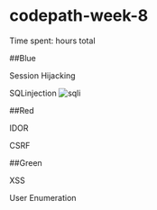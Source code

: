 # codepath-week-8

Time spent: hours total


##Blue

Session Hijacking


SQLinjection
![sqli](https://user-images.githubusercontent.com/40126473/47613443-d979f280-da65-11e8-936d-c5921813d25b.gif)

##Red

IDOR

CSRF

##Green

XSS

User Enumeration
